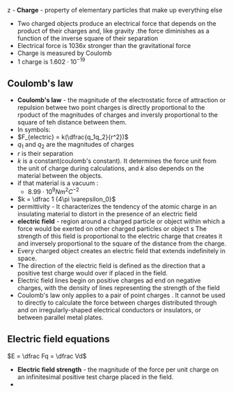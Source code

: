 z - **Charge** - property of elementary particles that make up everything else 
- Two charged objects produce an electrical force that depends on the product of their charges and, like gravity .the force diminishes as a function of the inverse square of their separation
- Electrical force is 1036x stronger than the gravitational force
- Charge is measured by Coulomb 
- 1 charge is $1.602 \cdot 10^{-19}$
## Coulomb's law
- **Coulomb's law** - the magnitude of the electrostatic force of attraction or repulsion betwee two point charges is directly proportional to the rpoduct of the magnitudes of charges and inversly proportional to the square of teh distance between them.
- In symbols:
- $F_{electric} = k(\dfrac{q_1q_2}{r^2})$
- $q_1$ and $q_2$ are the magnitudes of charges
- $r$ is their separation
- $k$ is a constant(coulomb's constant). It determines the force unit from the unit of charge during calculations, and $k$ also depends on the material between the objects. 
- if that material is a vacuum :
	- $8.99 \cdot 10^9 Nm^2C^{-2}$
- $k = \dfrac 1 {4\pi \varepsilon_0}$
- permittivity - It characterizes the tendency of the atomic charge in an insulating material to distort in the presence of an electric field
- **electric field** - region around a charged particle or object within which a force would be exerted on other charged particles or object s The strength of this field is proportional to the electric charge that creates it and inversely proportional to the square of the distance from the charge. 
- Every charged object creates an electric field that extends indefinitely in space.
- The direction of the electric field is defined as the direction that a positive test charge would over if placed in the field. 
- Electric field lines begin on positive charges ad end on negative charges, with the density of lines representing the strength of the field 
- Coulomb's law only applies to a pair of point charges . It cannot be used to directly to calculate the force between charges distributed through and on irregularly-shaped electrical conductors or insulators, or between parallel metal plates. 

## Electric field equations
$E = \dfrac Fq = \dfrac Vd$
- **Electric field strength** - the magnitude of the force per unit charge on an infinitesimal positive test charge placed in the field.
- 